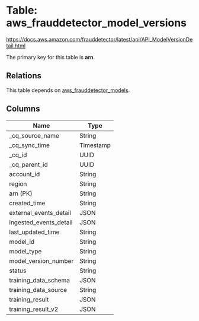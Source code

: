 # Table: aws_frauddetector_model_versions

https://docs.aws.amazon.com/frauddetector/latest/api/API_ModelVersionDetail.html

The primary key for this table is **arn**.

## Relations

This table depends on [aws_frauddetector_models](aws_frauddetector_models).

## Columns

| Name          | Type          |
| ------------- | ------------- |
|_cq_source_name|String|
|_cq_sync_time|Timestamp|
|_cq_id|UUID|
|_cq_parent_id|UUID|
|account_id|String|
|region|String|
|arn (PK)|String|
|created_time|String|
|external_events_detail|JSON|
|ingested_events_detail|JSON|
|last_updated_time|String|
|model_id|String|
|model_type|String|
|model_version_number|String|
|status|String|
|training_data_schema|JSON|
|training_data_source|String|
|training_result|JSON|
|training_result_v2|JSON|